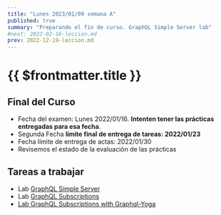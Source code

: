 ```yaml
---
title: "Lunes 2023/01/09 semana A"
published: true
summary: "Preparando el fin de curso. GraphQL Simple Server lab"
#next: 2022-02-16-leccion.md
prev: 2022-12-19-leccion.md
---
```


# {{ $frontmatter.title }}

## Final del Curso

* Fecha del examen: Lunes 2022/01/16. **Intenten tener las prácticas entregadas para esa fecha**.
* Segunda Fecha **límite final de entrega de tareas: 2022/01/23**
* Fecha límite de entrega de actas: 2022/01/30
* Revisemos el estado de la evaluación de las prácticas

## Tareas a trabajar 

* Lab [GraphQL Simple Server](/practicas/graphql-server.html)
* Lab [GraphQL Subscriptions](/practicas/graphql-subscriptions)
* [Lab GraphQL Subscriptions with Graphql-Yoga](/practicas/graphql-yoga/)
